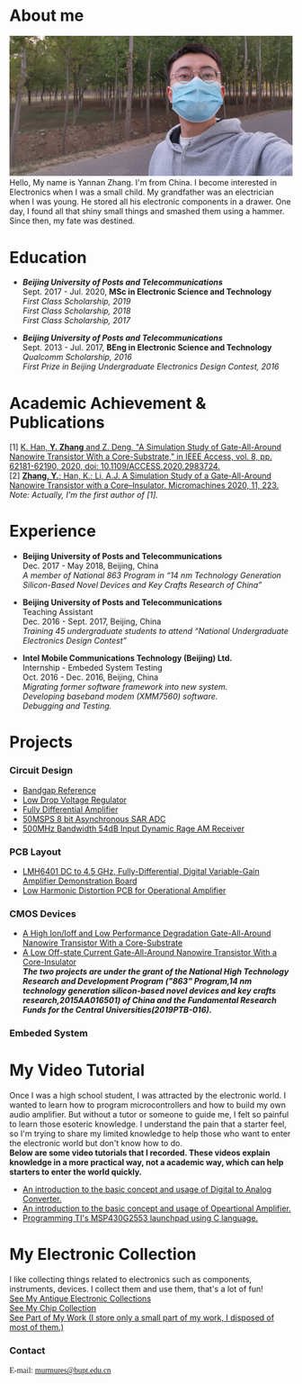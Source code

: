 # About me
![banner](img/banner.jpg)   
Hello, My name is Yannan Zhang. I'm from China. I become interested in Electronics when I was a small child. My grandfather was an electrician when I was young. He stored all his electronic components in a drawer. One day, I found all that shiny small things and smashed them using a hammer. Since then, my fate was destined. 

# Education
+ ***Beijing University of Posts and Telecommunications***   
Sept. 2017 - Jul. 2020, **MSc in Electronic Science and Technology**   
*First Class Scholarship, 2019*   
*First Class Scholarship, 2018*   
*First Class Scholarship, 2017*   

+ ***Beijing University of Posts and Telecommunications***  
Sept. 2013 - Jul. 2017, **BEng in Electronic Science and Technology**   
*Qualcomm Scholarship, 2016*   
*First Prize in Beijing Undergraduate Electronics Design Contest, 2016*   

# Academic Achievement & Publications
[1] [K. Han, **Y. Zhang** and Z. Deng, "A Simulation Study of Gate-All-Around Nanowire Transistor With a Core-Substrate," in IEEE Access, vol. 8, pp. 62181-62190, 2020, doi: 10.1109/ACCESS.2020.2983724.](https://ieeexplore.ieee.org/document/9049338)   
[2] [**Zhang, Y.**; Han, K.; Li, A.J. A Simulation Study of a Gate-All-Around Nanowire Transistor with a Core–Insulator. Micromachines 2020, 11, 223.](https://www.mdpi.com/2072-666X/11/2/223?type=check_update)   
*Note: Actually, I'm the first author of [1].*

# Experience
+ **Beijing University of Posts and Telecommunications**     
Dec. 2017 - May 2018, Beijing, China   
*A member of National 863 Program in “14 nm Technology Generation Silicon-Based Novel Devices and Key Crafts Research of China”*   

+ **Beijing University of Posts and Telecommunications**   
Teaching Assistant  
Dec. 2016 - Sept. 2017, Beijing, China   
*Training 45 undergraduate students to attend “National Undergraduate Electronics Design Contest”*   

+ **Intel Mobile Communications Technology (Beijing) Ltd.**   
Internship - Embeded System Testing  
Oct. 2016 - Dec. 2016, Beijing, China   
*Migrating former software framework into new system.*   
*Developing baseband modem (XMM7560) software.*   
*Debugging and Testing.*   


# Projects
### Circuit Design
+ [Bandgap Reference](pages/bandgap.md)
+ [Low Drop Voltage Regulator]()
+ [Fully Differential Amplifier]()
+ [50MSPS 8 bit Asynchronous SAR ADC](pages/asyncSAR.md)
+ [500MHz Bandwidth 54dB Input Dynamic Rage AM Receiver](pages/am.md)

### PCB Layout
+ [LMH6401 DC to 4.5 GHz, Fully-Differential, Digital Variable-Gain Amplifier Demonstration Board](pages/lmh6401.md)
+ [Low Harmonic Distortion PCB for Operational Amplifier](pages/LowDistortionAmpPCB.md)

### CMOS Devices
+ [A High Ion/Ioff and Low Performance Degradation Gate-All-Around Nanowire Transistor With a Core-Substrate](pages/csgaa.md)   
+ [A Low Off-state Current Gate-All-Around Nanowire Transistor With a Core-Insulator](pages/cigaa.md)   
***The two projects are under the grant of the National High Technology Research and Development Program ("863" Program,14 nm technology generation silicon-based novel devices and key crafts research,2015AA016501) of China and the Fundamental Research Funds for the Central Universities(2019PTB-016).***   

### Embeded System

# My Video Tutorial
Once I was a high school student, I was attracted by the electronic world. I wanted to learn how to program microcontrollers and how to build my own audio amplifier. But without a tutor or someone to guide me, I felt so painful to learn those esoteric knowledge. I understand the pain that a starter feel, so I'm trying to share my limited knowledge to help those who want to enter the electronic world but don't know how to do.   
**Below are some video tutorials that I recorded. These videos explain knowledge in a more practical way, not a academic way, which can help starters to enter the world quickly.**

+ [An introduction to the basic concept and usage of Digital to Analog Converter.](https://www.youtube.com/playlist?list=PLGBDFkRTcisEuyedRHiHl547lP2yFqDW9)   
+ [An introduction to the basic concept and usage of Opeartional Amplifier.]()   
+ [Programming TI's MSP430G2553 launchpad using C language.]()   

# My Electronic Collection    
I like collecting things related to electronics such as components, instruments, devices. I collect them and use them, that's a lot of fun!   
[See My Antique Electronic Collections](pages/collections.md)   
[See My Chip Collection](pages/chipcollections.md)   
[See Part of My Work (I store only a small part of my work, I disposed of most of them.)](pages/partofwork.md)   


### Contact
<font face="Bahnschrift" >E-mail: murmures@bupt.edu.cn</font>

